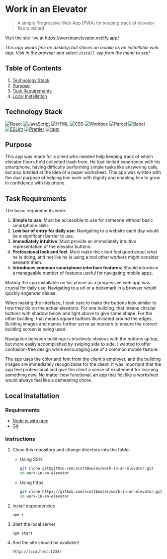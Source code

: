 # Work in an Elevator

> A simple Progressive Web App (PWA) for keeping track of elevator floors visited

Visit the site live at https://workinanelevator.netlify.app/

_This app works fine on desktop but shines on mobile as an installable web app. Visit in the browser and select `install app` from the menu to see!_

## Table of Contents

1. [Technology Stack](#technology-stack)
1. [Purpose](#purpose)
1. [Task Requirements](#task-requirements)
1. [Local Installation](#local-installation)

## Technology Stack

[![React](https://img.shields.io/badge/-React-61DAFB?logo=react&logoColor=000)](https://reactjs.org/)
[![JavaScript](https://img.shields.io/badge/-JavaScript-F7DF1E?logo=javascript&logoColor=000)](https://developer.mozilla.org/en-US/docs/Web/JavaScript)
[![HTML](https://img.shields.io/badge/-HTML-E34F26?logo=html5&logoColor=fff)](https://whatwg.org/)
[![CSS](https://img.shields.io/badge/-CSS3-1572B6?logo=css3&logoColor=fff)](https://www.w3.org/Style/CSS/)
[![Workbox](https://img.shields.io/badge/-Workbox-fb8c00)](https://developers.google.com/web/tools/workbox/)
[![Parcel](https://img.shields.io/badge/-Parcel-DCAC77)](https://parceljs.org/)
[![Babel](https://img.shields.io/badge/-Babel-030301?logo=babel)](https://babeljs.io/)
[![ESLint](https://img.shields.io/badge/-ESLint-4B32C3?logo=eslint)](https://eslint.org/)
[![Prettier](https://img.shields.io/badge/-Prettier-24292e?logo=prettier)](https://prettier.io/)
[![npm](https://img.shields.io/badge/-npm-CB3837?logo=npm)](https://www.npmjs.com/)

## Purpose

This app was made for a client who needed help keeping track of which elevator floors he'd collected trash from. He had limited experience with his smartphone, having difficulty performing simple tasks like answering calls, but also bristled at the idea of a paper worksheet. This app was written with the dual purpose of helping him work with dignity and enabling him to grow in confidence with his phone.

## Task Requirements

The basic requirements were:

1. **Simple to use**: Must be accessible to use for someone without basic smartphone skills.
1. **Low bar of entry for daily use**: Navigating to a website each day would be a significant barrier to use.
1. **Immediately intuitive**: Must provide an immediately intuitive representation of the elevator buttons.
1. **Professional look and feel**: Must make the client feel good about what he is doing, and not like he is using a tool other workers might consider beneath them.
1. **Introduces common smartphone interface features**: Should introduce a manageable number of features useful for navigating mobile apps.

Making the app installable on his phone as a progressive web app was crucial for daily use. Navigating to a url or a bookmark in a browser would quickly engender disuse.

When making the interface, I took care to make the buttons look similar to how they do on the actual elevators. For one building, that means circular buttons with shadow below and light above to give some shape. For the other building, that means square buttons illuminated around the edges. Building images and names further serve as markers to ensure the correct building screen is being used.

Navigation between buildings is intuitively obvious with the buttons up top, but more easily accomplished by swiping side to side. I wanted to offer confusion-free design while encouraging use of a common mobile feature.

The app uses the color and font from the client's employer, and the building images are immediately recognizable for the client. It was important that the app feel professional and give the client a sense of excitement for learning something new. No matter how functional, an app that felt like a worksheet would always feel like a demeaning chore.

## Local Installation

### Requirements

- [Node.js with npm](https://nodejs.org/en/)
- [Git](https://git-scm.com/)

### Instructions

1. Clone this repository and change directory into the folder

   - Using SSH

     ```bash
     git clone git@github.com:scottBowles/work-in-an-elevator.git
     cd work-in-an-elevator
     ```

   - Using https

     ```bash
     git clone https://github.com/scottBowles/work-in-an-elevator.git
     cd work-in-an-elevator
     ```

1. Install dependencies

   `npm i`

1. Start the local server

   `npm start`

1. And the site should be available!

   `http://localhost:1234/`

